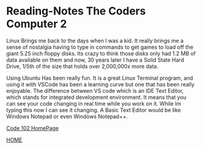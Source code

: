 # Reading-Notes The Coders Computer 2

Linux Brings me back to the days when I was a kid. It really brings me a sense of nostalgia having to type in commands to get games to load off the giant 5.25 inch floppy disks. Its crazy to think those disks only had 1.2 MB of data available on them and now, 30 years later I have a Solid State Hard Drive, 1/5th of the size that holds over 2,000,000x more data.

Using Ubuntu Has been really fun. It is a great Linux Terminal program, and using it with VSCode has been a learning curve but one that has been really enjoyable. The difference between VS code which is an IDE Text Editor, which stands for integrated development environment. It means that you can see your code changing in real time while you work on it. While Im typing this now I can see it changing. A Basic Text Editor would be like Windows Notepad or even Windows Notepad++.

[Code 102 HomePage](https://canvas.instructure.com/courses/5949604)

[HOME](../README.md)